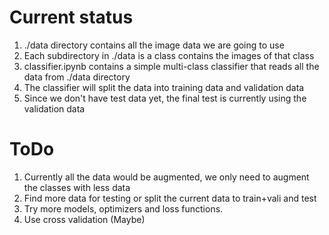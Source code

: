 Current status
=====================
1. ./data directory contains all the image data we are going to use
2. Each subdirectory in ./data is a class contains the images of that class
3. classifier.ipynb contains a simple multi-class classifier that reads all the data from ./data directory
4. The classifier will split the data into training data and validation data
5. Since we don't have test data yet, the final test is currently using the validation data

ToDo
=====================
1. Currently all the data would be augmented, we only need to augment the classes with less data
2. Find more data for testing or split the current data to train+vali and test
3. Try more models, optimizers and loss functions.
4. Use cross validation (Maybe)
